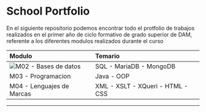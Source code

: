 # School Portfolio

En el siguiente repositorio podemos encontrar todo el protfolio de trabajos realizados en el primer año de ciclo formativo de grado superior de DAM, 
referente a los diferentes modulos realizados durante el curso

| Modulo                  | Temario                        |
|:------------------------|:-------------------------------|
|![M02 - Bases de datos](https://github.com/adriangargom/School_Portfolio/tree/main/M02)     |SQL - MariaDB - MongoDB         |
|M03 - Programacion       |Java - OOP                      |
|M04 - Lenguajes de Marcas|XML - XSLT - XQueri - HTML - CSS|

-----







